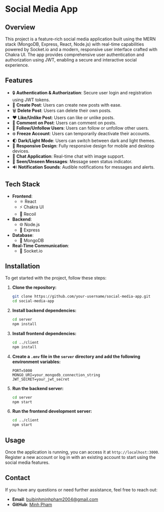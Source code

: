 # Social Media App

## Overview
This project is a feature-rich social media application built using the MERN stack (MongoDB, Express, React, Node.js) with real-time capabilities powered by Socket.io and a modern, responsive user interface crafted with Chakra UI. The app provides comprehensive user authentication and authorization using JWT, enabling a secure and interactive social experience.

## Features
- 🔒 **Authentication & Authorization**: Secure user login and registration using JWT tokens.
- 📝 **Create Post**: Users can create new posts with ease.
- 🗑️ **Delete Post**: Users can delete their own posts.
- ❤️ **Like/Unlike Post**: Users can like or unlike posts.
- 💬 **Comment on Post**: Users can comment on posts.
- 👥 **Follow/Unfollow Users**: Users can follow or unfollow other users.
- ❄️ **Freeze Account**: Users can temporarily deactivate their accounts.
- 🌓 **Dark/Light Mode**: Users can switch between dark and light themes.
- 📱 **Responsive Design**: Fully responsive design for mobile and desktop devices.
- 💬 **Chat Application**: Real-time chat with image support.
- 👀 **Seen/Unseen Messages**: Message seen status indicator.
- 🔊 **Notification Sounds**: Audible notifications for messages and alerts.

## Tech Stack
- **Frontend**: 
  - ⚛️ React
  - ⚡ Chakra UI
  - 🌿 Recoil
- **Backend**: 
  - 🌐 Node.js
  - 🚀 Express
- **Database**: 
  - 🍃 MongoDB
- **Real-Time Communication**: 
  - 🔌 Socket.io

## Installation
To get started with the project, follow these steps:

1. **Clone the repository:**
    ```sh
    git clone https://github.com/your-username/social-media-app.git
    cd social-media-app
    ```

2. **Install backend dependencies:**
    ```sh
    cd server
    npm install
    ```

3. **Install frontend dependencies:**
    ```sh
    cd ../client
    npm install
    ```

4. **Create a `.env` file in the `server` directory and add the following environment variables:**
    ```env
    PORT=5000
    MONGO_URI=your_mongodb_connection_string
    JWT_SECRET=your_jwt_secret
    ```

5. **Run the backend server:**
    ```sh
    cd server
    npm start
    ```

6. **Run the frontend development server:**
    ```sh
    cd ../client
    npm start
    ```

## Usage
Once the application is running, you can access it at `http://localhost:3000`. Register a new account or log in with an existing account to start using the social media features.

## Contact
If you have any questions or need further assistance, feel free to reach out:

- **Email**: buibinhminhpham2004@gmail.com
- **GitHub**: [Minh Pham](https://github.com/phami24)
